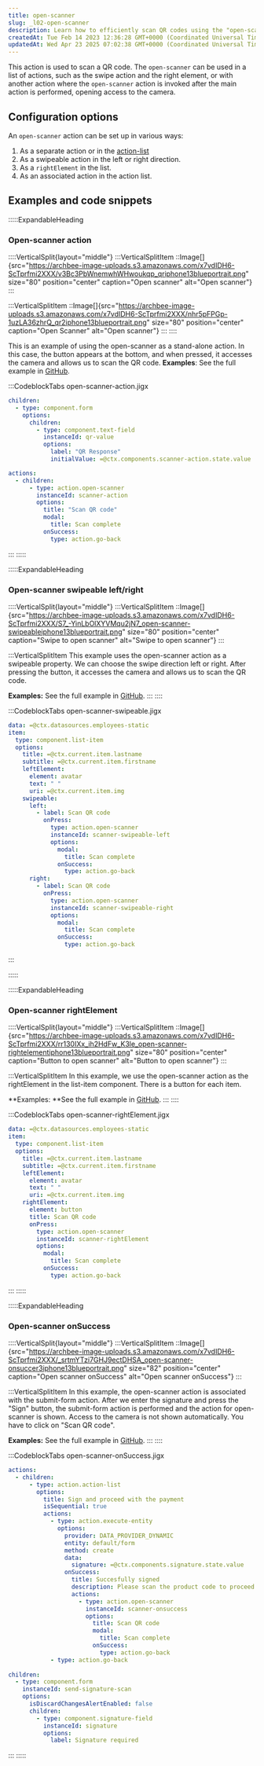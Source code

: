 ```yaml
---
title: open-scanner
slug: _l02-open-scanner
description: Learn how to efficiently scan QR codes using the "open-scanner" action. This versatile action can be utilized independently, as a swipeable action, a rightElement in a list, or as an associated action. Explore numerous usage scenarios with detailed code s
createdAt: Tue Feb 14 2023 12:36:28 GMT+0000 (Coordinated Universal Time)
updatedAt: Wed Apr 23 2025 07:02:38 GMT+0000 (Coordinated Universal Time)
---
```


This action is used to scan a QR code. The `open-scanner` can be used in a list of actions, such as the swipe action and the right element, or with another action where the `open-scanner` action is invoked after the main action is performed, opening access to the camera.

## Configuration options

An `open-scanner` action can be set up in various ways:

1. As a separate action or in the [action-list](./action-list.md)
2. As a swipeable action in the left or right direction.
3. As a `rightElement` in the list.
4. As an associated action in the action list.

## Examples and code snippets

:::::ExpandableHeading
### Open-scanner action

::::VerticalSplit{layout="middle"}
:::VerticalSplitItem
::Image[]{src="https://archbee-image-uploads.s3.amazonaws.com/x7vdIDH6-ScTprfmi2XXX/v3Bc3PbWnemwhWHwoukqp_qriphone13blueportrait.png" size="80" position="center" caption="Open scanner" alt="Open scanner"}
:::

:::VerticalSplitItem
::Image[]{src="https://archbee-image-uploads.s3.amazonaws.com/x7vdIDH6-ScTprfmi2XXX/nhr5pFPGp-1uzLA36zhrQ_qr2iphone13blueportrait.png" size="80" position="center" caption="Open Scanner" alt="Open scanner"}
:::
::::

This is an example of using the open-scanner as a stand-alone action. In this case, the button appears at the bottom, and when pressed, it accesses the camera and allows us to scan the QR code.
**Examples**:
See the full example in [GitHub](https://github.com/jigx-com/jigx-samples/blob/main/quickstart/jigx-samples/jigs/jigx-actions/open-scanner/open-scanner-action.jigx). 

:::CodeblockTabs
open-scanner-action.jigx

```yaml
children:
  - type: component.form
    options:
      children:
        - type: component.text-field
          instanceId: qr-value
          options:
            label: "QR Response"
            initialValue: =@ctx.components.scanner-action.state.value

actions:
  - children:
      - type: action.open-scanner
        instanceId: scanner-action
        options:
          title: "Scan QR code"
          modal:
            title: Scan complete
          onSuccess: 
            type: action.go-back
```
:::
:::::

:::::ExpandableHeading
### Open-scanner swipeable left/right

::::VerticalSplit{layout="middle"}
:::VerticalSplitItem
::Image[]{src="https://archbee-image-uploads.s3.amazonaws.com/x7vdIDH6-ScTprfmi2XXX/S7_-YinLbOlXYVMqu2jN7_open-scanner-swipeableiphone13blueportrait.png" size="80" position="center" caption="Swipe to open scanner" alt="Swipe to open scanner"}
:::

:::VerticalSplitItem
This example uses the open-scanner action as a swipeable property. We can choose the swipe direction left or right. After pressing the button, it accesses the camera and allows us to scan the QR code.

**Examples:**
See the full example in [GitHub](https://github.com/jigx-com/jigx-samples/blob/main/quickstart/jigx-samples/jigs/jigx-actions/open-scanner/open-scanner-swipeable.jigx).
:::
::::

:::CodeblockTabs
open-scanner-swipeable.jigx

```yaml
data: =@ctx.datasources.employees-static
item:
  type: component.list-item
  options:
    title: =@ctx.current.item.lastname
    subtitle: =@ctx.current.item.firstname
    leftElement: 
      element: avatar
      text: " "
      uri: =@ctx.current.item.img
    swipeable:
      left:
        - label: Scan QR code 
          onPress:
            type: action.open-scanner
            instanceId: scanner-swipeable-left
            options:
              modal:
                title: Scan complete
              onSuccess: 
                type: action.go-back
      right:
        - label: Scan QR code 
          onPress:
            type: action.open-scanner
            instanceId: scanner-swipeable-right
            options:
              modal:
                title: Scan complete
              onSuccess: 
                type: action.go-back
```
:::


:::::

:::::ExpandableHeading
### Open-scanner rightElement

::::VerticalSplit{layout="middle"}
:::VerticalSplitItem
::Image[]{src="https://archbee-image-uploads.s3.amazonaws.com/x7vdIDH6-ScTprfmi2XXX/rr130IXx_ih2HdFw_K3le_open-scanner-rightelementiphone13blueportrait.png" size="80"  position="center" caption="Button to open scanner" alt="Button to open scanner"}
:::

:::VerticalSplitItem
In this example, we use the open-scanner action as the rightElement in the list-item component. There is a button for each item.

**Examples:
**See the full example in [GitHub](https://github.com/jigx-com/jigx-samples/blob/main/quickstart/jigx-samples/jigs/jigx-actions/open-scanner/open-scanner-rightElement.jigx).
:::
::::

:::CodeblockTabs
open-scanner-rightElement.jigx

```yaml
data: =@ctx.datasources.employees-static
item:
  type: component.list-item
  options:
    title: =@ctx.current.item.lastname
    subtitle: =@ctx.current.item.firstname
    leftElement: 
      element: avatar
      text: " "
      uri: =@ctx.current.item.img
    rightElement: 
      element: button
      title: Scan QR code
      onPress:
        type: action.open-scanner
        instanceId: scanner-rightElement
        options:
          modal:
            title: Scan complete
          onSuccess: 
            type: action.go-back
```
:::
:::::

:::::ExpandableHeading
### Open-scanner onSuccess

::::VerticalSplit{layout="middle"}
:::VerticalSplitItem
::Image[]{src="https://archbee-image-uploads.s3.amazonaws.com/x7vdIDH6-ScTprfmi2XXX/_srtmYTzi7GHJ9ectDHSA_open-scanner-onsuccer3iphone13blueportrait.png" size="82"  position="center" caption="Open scanner onSuccess" alt="Open scanner onSuccess"}
:::

:::VerticalSplitItem
In this example, the open-scanner action is associated with the submit-form action. After we enter the signature and press the "Sign" button, the submit-form action is performed and the action for open-scanner is shown. Access to the camera is not shown automatically. You have to click on "Scan QR code".

**Examples:**
See the full example in [GitHub](https://github.com/jigx-com/jigx-samples/blob/main/quickstart/jigx-samples/jigs/jigx-actions/open-scanner/open-scanner-onSuccess.jigx).
:::
::::

:::CodeblockTabs
open-scanner-onSuccess.jigx

```yaml
actions:
  - children:
      - type: action.action-list
        options:
          title: Sign and proceed with the payment
          isSequential: true
          actions:
            - type: action.execute-entity
              options:
                provider: DATA_PROVIDER_DYNAMIC
                entity: default/form
                method: create
                data:
                  signature: =@ctx.components.signature.state.value
                onSuccess:
                  title: Succesfully signed
                  description: Please scan the product code to proceed with the payment
                  actions:
                    - type: action.open-scanner
                      instanceId: scanner-onsuccess
                      options:
                        title: Scan QR code
                        modal:
                          title: Scan complete
                        onSuccess:
                          type: action.go-back
            - type: action.go-back
        
children:
  - type: component.form
    instanceId: send-signature-scan
    options:
      isDiscardChangesAlertEnabled: false
      children:
        - type: component.signature-field
          instanceId: signature
          options:
            label: Signature required
```
:::
:::::

